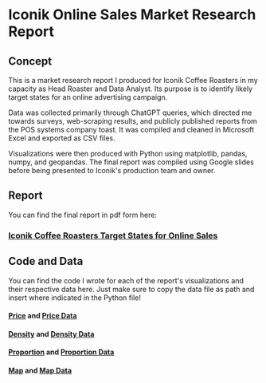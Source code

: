 # Iconik Online Sales Market Research Report

## Concept

This is a market research report I produced for Iconik Coffee Roasters in my capacity as Head Roaster and Data Analyst. Its purpose is to identify likely target states for an online advertising campaign.

Data was collected primarily through ChatGPT queries, which directed me towards surveys, web-scraping results, and publicly published reports from the POS systems company toast. It was compiled and cleaned in Microsoft Excel and exported as CSV files.

Visualizations were then produced with Python using matplotlib, pandas, numpy, and geopandas. The final report was compiled using Google slides before being presented to Iconik's production team and owner.

## Report

You can find the final report in pdf form here:
### [Iconik Coffee Roasters Target States for Online Sales](https://github.com/ryanloveriner/Iconik_marketing_research/blob/main/Iconik%20Online%20Market%20Research%20Report%20.pdf)

## Code and Data

You can find the code I wrote for each of the report's visualizations and their respective data here. Just make sure to copy the data file as path and insert where indicated in the Python file!

#### [Price](https://github.com/ryanloveriner/Iconik_marketing_research/blob/main/drink_price_averages.py) and [Price Data](https://github.com/ryanloveriner/Iconik_marketing_research/blob/main/Top_ten_coffee_drinking_states.csv)

#### [Density](https://github.com/ryanloveriner/Iconik_marketing_research/blob/main/coffee_shop_density.py) and [Density Data](https://github.com/ryanloveriner/Iconik_marketing_research/blob/main/Capita%20per%20shop%20data.csv)

#### [Proportion](https://github.com/ryanloveriner/Iconik_marketing_research/blob/main/local_shop_proportions.py) and [Proportion Data](https://github.com/ryanloveriner/Iconik_marketing_research/blob/main/Local%20Ownership%20Proportion.csv)

#### [Map](https://github.com/ryanloveriner/Iconik_marketing_research/blob/main/us_infographic_target_states.py) and [Map Data](https://github.com/ryanloveriner/Iconik_marketing_research/blob/main/usmap_for_infographics.json)
